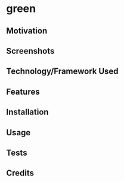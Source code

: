 # green

## Motivation

## Screenshots

## Technology/Framework Used

## Features

## Installation

## Usage

## Tests

## Credits
